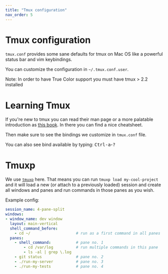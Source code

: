 ```yaml
---
title: "Tmux configuration"
nav_order: 5
---
```


# Tmux configuration

`tmux.conf` provides some sane defaults for tmux on Mac OS like a powerful status bar and vim keybindings.

You can customize the configuration in `~/.tmux.conf.user`.

Note: In order to have True Color support you must have tmux > 2.2 installed

# Learning Tmux

If you're new to tmux you can read their man page or a more palatable introduction as [this book](https://leanpub.com/the-tao-of-tmux/read). In there you can find a nice cheatsheet.

Then make sure to see the bindings we customize in `tmux.conf` file.

You can also see bind available by typing: <kbd>Ctrl-a</kbd>-<kbd>?</kbd>

# Tmuxp

We use [`tmuxp`](https://github.com/tony/tmuxp) here. That means you can run `tmuxp load my-cool-project` and it will load a new (or attach to a previously loaded) session and create all windows and panes and run commands in those panes as you wish.

Example config:

```yaml
session_name: 4-pane-split
windows:
- window_name: dev window
  layout: main-vertical
  shell_command_before:
    - cd ~/                    # run as a first command in all panes
  panes:
    - shell_command:           # pane no. 1
        - cd /var/log          # run multiple commands in this pane
        - ls -al | grep \.log
    - git status               # pane no. 2
    - ./run-my-server          # pane no. 3
    - ./run-my-tests           # pane no. 4
```
